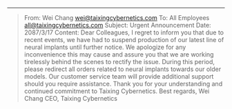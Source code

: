 
---
> From: Wei Chang <wei@taixingcybernetics.com>
> To: All Employees <all@taixingcybernetics.com>
> Subject: Urgent Announcement
> Date: 2087/3/17
> Content:
> Dear Colleagues,
> I regret to inform you that due to recent events, we have had to suspend production of our latest line of neural implants until further notice. We apologize for any inconvenience this may cause and assure you that we are working tirelessly behind the scenes to rectify the issue.
> During this period, please redirect all orders related to neural implants towards our older models. Our customer service team will provide additional support should you require assistance.
> Thank you for your understanding and continued commitment to Taixing Cybernetics.
> Best regards,
> Wei Chang
> CEO, Taixing Cybernetics
